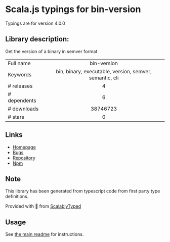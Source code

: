 
# Scala.js typings for bin-version

Typings are for version 4.0.0

## Library description:
Get the version of a binary in semver format

|                    |                 |
| ------------------ | :-------------: |
| Full name          | bin-version |
| Keywords           | bin, binary, executable, version, semver, semantic, cli |
| # releases         | 4 |
| # dependents       | 6 |
| # downloads        | 38746723 |
| # stars            | 0 |

## Links
- [Homepage](https://github.com/sindresorhus/bin-version#readme)
- [Bugs](https://github.com/sindresorhus/bin-version/issues)
- [Repository](https://github.com/sindresorhus/bin-version)
- [Npm](https://www.npmjs.com/package/bin-version)
    


## Note
This library has been generated from typescript code from first party type definitions.

Provided with :purple_heart: from [ScalablyTyped](https://github.com/oyvindberg/ScalablyTyped)

## Usage
See [the main readme](../../readme.md) for instructions.


